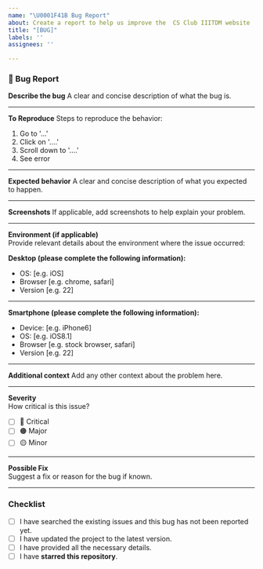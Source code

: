 ```yaml
---
name: "\U0001F41B Bug Report"
about: Create a report to help us improve the  CS Club IIITDM website
title: "[BUG]"
labels: ''
assignees: ''

---
```


### 🐛 Bug Report

**Describe the bug**
A clear and concise description of what the bug is.

---

**To Reproduce**
Steps to reproduce the behavior:
1. Go to '...'
2. Click on '....'
3. Scroll down to '....'
4. See error

---

**Expected behavior**
A clear and concise description of what you expected to happen.

---

**Screenshots**
If applicable, add screenshots to help explain your problem.

---

**Environment (if applicable)**  
Provide relevant details about the environment where the issue occurred:  

**Desktop (please complete the following information):**
 - OS: [e.g. iOS]
 - Browser [e.g. chrome, safari]
 - Version [e.g. 22]

---

**Smartphone (please complete the following information):**
 - Device: [e.g. iPhone6]
 - OS: [e.g. iOS8.1]
 - Browser [e.g. stock browser, safari]
 - Version [e.g. 22]

---

**Additional context**
Add any other context about the problem here.

---

**Severity**  
How critical is this issue?  
- [ ] 🔴 Critical  
- [ ] 🟠 Major  
- [ ] 🟡 Minor

---

**Possible Fix**  
Suggest a fix or reason for the bug if known.

---

### Checklist  
- [ ] I have searched the existing issues and this bug has not been reported yet.  
- [ ] I have updated the project to the latest version.  
- [ ] I have provided all the necessary details.  
- [ ] I have **starred this repository**.